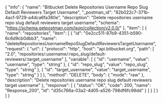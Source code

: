 {
  "info": {
    "name": "Bitbucket Delete Repositories Username Repo Slug Default Reviewers Target Username",
    "_postman_id": "82b022c7-371b-4acf-9729-a4dca6fa380e",
    "description": "Delete repositories username repo slug default reviewers target username",
    "schema": "https://schema.getpostman.com/json/collection/v2.0.0/"
  },
  "item": [
    {
      "name": "repositories",
      "item": [
        {
          "id": "0e2cc511-87b9-4351-b590-6c6d9cb0dbb3",
          "name": "deleteRepositoriesUsernameRepoSlugDefaultReviewersTargetUsername",
          "request": {
            "url": {
              "protocol": "http",
              "host": "api.bitbucket.org",
              "path": [
                "2.0",
                "repositories/:username/:repo_slug/default-reviewers/:target_username"
              ],
              "variable": [
                {
                  "id": "username",
                  "value": "username",
                  "type": "string"
                },
                {
                  "id": "repo_slug",
                  "value": "repo_slug",
                  "type": "string"
                },
                {
                  "id": "target_username",
                  "value": "target_username",
                  "type": "string"
                }
              ]
            },
            "method": "DELETE",
            "body": {
              "mode": "raw"
            },
            "description": "Delete repositories username repo slug default reviewers target username"
          },
          "response": [
            {
              "status": "OK",
              "code": 200,
              "name": "Response_200",
              "id": "d35c766a-03a2-4d05-a526-798df6fc99dd"
            }
          ]
        }
      ]
    }
  ]
}